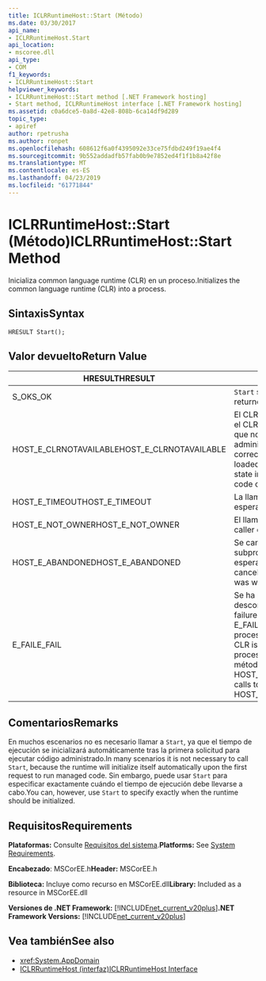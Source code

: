 ```yaml
---
title: ICLRRuntimeHost::Start (Método)
ms.date: 03/30/2017
api_name:
- ICLRRuntimeHost.Start
api_location:
- mscoree.dll
api_type:
- COM
f1_keywords:
- ICLRRuntimeHost::Start
helpviewer_keywords:
- ICLRRuntimeHost::Start method [.NET Framework hosting]
- Start method, ICLRRuntimeHost interface [.NET Framework hosting]
ms.assetid: c0a6dce5-0a8d-42e8-808b-6ca14df9d289
topic_type:
- apiref
author: rpetrusha
ms.author: ronpet
ms.openlocfilehash: 608612f6a0f4395092e33ce75fdbd249f19ae4f4
ms.sourcegitcommit: 9b552addadfb57fab0b9e7852ed4f1f1b8a42f8e
ms.translationtype: MT
ms.contentlocale: es-ES
ms.lasthandoff: 04/23/2019
ms.locfileid: "61771844"
---
```

# <a name="iclrruntimehoststart-method"></a><span data-ttu-id="2aada-102">ICLRRuntimeHost::Start (Método)</span><span class="sxs-lookup"><span data-stu-id="2aada-102">ICLRRuntimeHost::Start Method</span></span>
<span data-ttu-id="2aada-103">Inicializa common language runtime (CLR) en un proceso.</span><span class="sxs-lookup"><span data-stu-id="2aada-103">Initializes the common language runtime (CLR) into a process.</span></span>  
  
## <a name="syntax"></a><span data-ttu-id="2aada-104">Sintaxis</span><span class="sxs-lookup"><span data-stu-id="2aada-104">Syntax</span></span>  
  
```  
HRESULT Start();  
```  
  
## <a name="return-value"></a><span data-ttu-id="2aada-105">Valor devuelto</span><span class="sxs-lookup"><span data-stu-id="2aada-105">Return Value</span></span>  
  
|<span data-ttu-id="2aada-106">HRESULT</span><span class="sxs-lookup"><span data-stu-id="2aada-106">HRESULT</span></span>|<span data-ttu-id="2aada-107">Descripción</span><span class="sxs-lookup"><span data-stu-id="2aada-107">Description</span></span>|  
|-------------|-----------------|  
|<span data-ttu-id="2aada-108">S_OK</span><span class="sxs-lookup"><span data-stu-id="2aada-108">S_OK</span></span>|<span data-ttu-id="2aada-109">`Start` se devolvió correctamente.</span><span class="sxs-lookup"><span data-stu-id="2aada-109">`Start` returned successfully.</span></span>|  
|<span data-ttu-id="2aada-110">HOST_E_CLRNOTAVAILABLE</span><span class="sxs-lookup"><span data-stu-id="2aada-110">HOST_E_CLRNOTAVAILABLE</span></span>|<span data-ttu-id="2aada-111">El CLR no se ha cargado en un proceso o el CLR se encuentra en un estado en el que no se puede ejecutar código administrado o procesar la llamada correctamente.</span><span class="sxs-lookup"><span data-stu-id="2aada-111">The CLR has not been loaded into a process, or the CLR is in a state in which it cannot run managed code or process the call successfully.</span></span>|  
|<span data-ttu-id="2aada-112">HOST_E_TIMEOUT</span><span class="sxs-lookup"><span data-stu-id="2aada-112">HOST_E_TIMEOUT</span></span>|<span data-ttu-id="2aada-113">La llamada ha agotado el tiempo de espera.</span><span class="sxs-lookup"><span data-stu-id="2aada-113">The call timed out.</span></span>|  
|<span data-ttu-id="2aada-114">HOST_E_NOT_OWNER</span><span class="sxs-lookup"><span data-stu-id="2aada-114">HOST_E_NOT_OWNER</span></span>|<span data-ttu-id="2aada-115">El llamador no posee el bloqueo.</span><span class="sxs-lookup"><span data-stu-id="2aada-115">The caller does not own the lock.</span></span>|  
|<span data-ttu-id="2aada-116">HOST_E_ABANDONED</span><span class="sxs-lookup"><span data-stu-id="2aada-116">HOST_E_ABANDONED</span></span>|<span data-ttu-id="2aada-117">Se canceló un evento mientras un subproceso bloqueado o fibra estaba esperando en ella.</span><span class="sxs-lookup"><span data-stu-id="2aada-117">An event was canceled while a blocked thread or fiber was waiting on it.</span></span>|  
|<span data-ttu-id="2aada-118">E_FAIL</span><span class="sxs-lookup"><span data-stu-id="2aada-118">E_FAIL</span></span>|<span data-ttu-id="2aada-119">Se ha producido un error irrecuperable desconocido.</span><span class="sxs-lookup"><span data-stu-id="2aada-119">An unknown catastrophic failure occurred.</span></span> <span data-ttu-id="2aada-120">Si el método devuelve E_FAIL, CLR ya no es utilizable dentro del proceso.</span><span class="sxs-lookup"><span data-stu-id="2aada-120">If a method returns E_FAIL, the CLR is no longer usable within the process.</span></span> <span data-ttu-id="2aada-121">Las llamadas posteriores a métodos de hospedaje devuelven HOST_E_CLRNOTAVAILABLE.</span><span class="sxs-lookup"><span data-stu-id="2aada-121">Subsequent calls to hosting methods return HOST_E_CLRNOTAVAILABLE.</span></span>|  
  
## <a name="remarks"></a><span data-ttu-id="2aada-122">Comentarios</span><span class="sxs-lookup"><span data-stu-id="2aada-122">Remarks</span></span>  
 <span data-ttu-id="2aada-123">En muchos escenarios no es necesario llamar a `Start`, ya que el tiempo de ejecución se inicializará automáticamente tras la primera solicitud para ejecutar código administrado.</span><span class="sxs-lookup"><span data-stu-id="2aada-123">In many scenarios it is not necessary to call `Start`, because the runtime will initialize itself automatically upon the first request to run managed code.</span></span> <span data-ttu-id="2aada-124">Sin embargo, puede usar `Start` para especificar exactamente cuándo el tiempo de ejecución debe llevarse a cabo.</span><span class="sxs-lookup"><span data-stu-id="2aada-124">You can, however, use `Start` to specify exactly when the runtime should be initialized.</span></span>  
  
## <a name="requirements"></a><span data-ttu-id="2aada-125">Requisitos</span><span class="sxs-lookup"><span data-stu-id="2aada-125">Requirements</span></span>  
 <span data-ttu-id="2aada-126">**Plataformas:** Consulte [Requisitos del sistema](../../../../docs/framework/get-started/system-requirements.md).</span><span class="sxs-lookup"><span data-stu-id="2aada-126">**Platforms:** See [System Requirements](../../../../docs/framework/get-started/system-requirements.md).</span></span>  
  
 <span data-ttu-id="2aada-127">**Encabezado**: MSCorEE.h</span><span class="sxs-lookup"><span data-stu-id="2aada-127">**Header:** MSCorEE.h</span></span>  
  
 <span data-ttu-id="2aada-128">**Biblioteca:** Incluye como recurso en MSCorEE.dll</span><span class="sxs-lookup"><span data-stu-id="2aada-128">**Library:** Included as a resource in MSCorEE.dll</span></span>  
  
 <span data-ttu-id="2aada-129">**Versiones de .NET Framework:** [!INCLUDE[net_current_v20plus](../../../../includes/net-current-v20plus-md.md)]</span><span class="sxs-lookup"><span data-stu-id="2aada-129">**.NET Framework Versions:** [!INCLUDE[net_current_v20plus](../../../../includes/net-current-v20plus-md.md)]</span></span>  
  
## <a name="see-also"></a><span data-ttu-id="2aada-130">Vea también</span><span class="sxs-lookup"><span data-stu-id="2aada-130">See also</span></span>

- <xref:System.AppDomain>
- [<span data-ttu-id="2aada-131">ICLRRuntimeHost (interfaz)</span><span class="sxs-lookup"><span data-stu-id="2aada-131">ICLRRuntimeHost Interface</span></span>](../../../../docs/framework/unmanaged-api/hosting/iclrruntimehost-interface.md)
